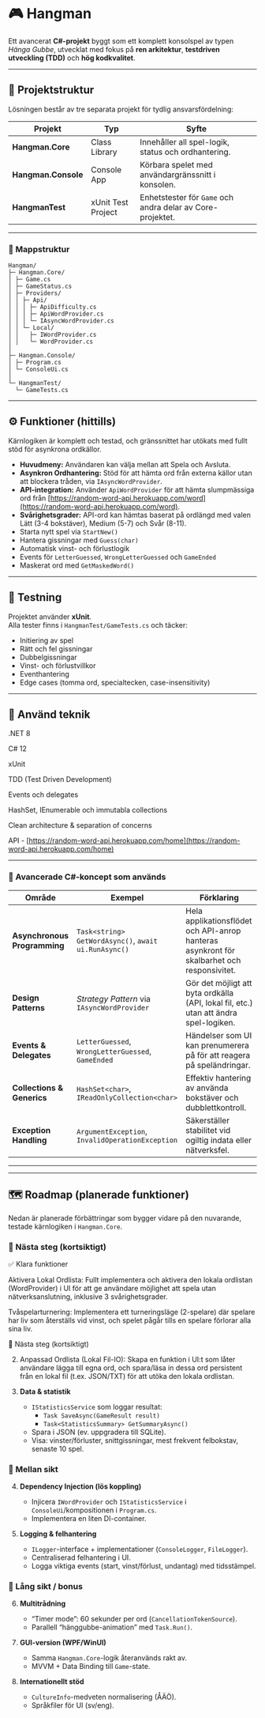 ﻿# 🎮 Hangman

Ett avancerat **C#-projekt** byggt som ett komplett konsolspel av typen *Hänga Gubbe*, utvecklat med fokus på **ren arkitektur**, **testdriven utveckling (TDD)** och **hög kodkvalitet**.

---

## 📁 Projektstruktur

Lösningen består av tre separata projekt för tydlig ansvarsfördelning:

| Projekt | Typ | Syfte |
|----------|------|--------|
| **Hangman.Core** | Class Library | Innehåller all spel-logik, status och ordhantering. |
| **Hangman.Console** | Console App | Körbara spelet med användargränssnitt i konsolen. |
| **HangmanTest** | xUnit Test Project | Enhetstester för `Game` och andra delar av Core-projektet. |

---

### 🧱 Mappstruktur
```
Hangman/
├─ Hangman.Core/
│ ├─ Game.cs
│ ├─ GameStatus.cs
│ ├─ Providers/
│ │ ├─ Api/
│ │ │ ├─ ApiDifficulty.cs
│ │ │ ├─ ApiWordProvider.cs
│ │ │ └─ IAsyncWordProvider.cs
│ │ └─ Local/
│ │   ├─ IWordProvider.cs
│ │   └─ WordProvider.cs
│
├─ Hangman.Console/
│ ├─ Program.cs
│ └─ ConsoleUi.cs
│
└─ HangmanTest/
  └─ GameTests.cs
```
---

## ⚙️ Funktioner (hittills)

Kärnlogiken är komplett och testad, och gränssnittet har utökats med fullt stöd för asynkrona ordkällor.

- **Huvudmeny:** Användaren kan välja mellan att Spela och Avsluta.
- **Asynkron Ordhantering:** Stöd för att hämta ord från externa källor utan att blockera tråden, via `IAsyncWordProvider`.
- **API-integration:** Använder `ApiWordProvider` för att hämta slumpmässiga ord från [https://random-word-api.herokuapp.com/word](https://random-word-api.herokuapp.com/word).
- **Svårighetsgrader:** API-ord kan hämtas baserat på ordlängd med valen Lätt (3-4 bokstäver), Medium (5-7) och Svår (8-11).
- Starta nytt spel via `StartNew()`
- Hantera gissningar med `Guess(char)`
- Automatisk vinst- och förlustlogik
- Events för `LetterGuessed`, `WrongLetterGuessed` och `GameEnded`
- Maskerat ord med `GetMaskedWord()`

---

## 🧪 Testning

Projektet använder **xUnit**.  
Alla tester finns i `HangmanTest/GameTests.cs` och täcker:
- Initiering av spel
- Rätt och fel gissningar
- Dubbelgissningar
- Vinst- och förlustvillkor
- Eventhantering
- Edge cases (tomma ord, specialtecken, case-insensitivity)

---

## 🧠 Använd teknik

.NET 8

C# 12

xUnit

TDD (Test Driven Development)

Events och delegates

HashSet, IEnumerable och immutabla collections

Clean architecture & separation of concerns

API - [https://random-word-api.herokuapp.com/home](https://random-word-api.herokuapp.com/home)

---

### 🧩 Avancerade C#-koncept som används

| Område | Exempel | Förklaring |
|---------|----------|------------|
| **Asynchronous Programming** | `Task<string> GetWordAsync()`, `await ui.RunAsync()` | Hela applikationsflödet och API-anrop hanteras asynkront för skalbarhet och responsivitet. |
| **Design Patterns** | *Strategy Pattern* via `IAsyncWordProvider` | Gör det möjligt att byta ordkälla (API, lokal fil, etc.) utan att ändra spel-logiken. |
| **Events & Delegates** | `LetterGuessed`, `WrongLetterGuessed`, `GameEnded` | Händelser som UI kan prenumerera på för att reagera på speländringar. |
| **Collections & Generics** | `HashSet<char>`, `IReadOnlyCollection<char>` | Effektiv hantering av använda bokstäver och dubblettkontroll. |
| **Exception Handling** | `ArgumentException`, `InvalidOperationException` | Säkerställer stabilitet vid ogiltig indata eller nätverksfel. |

---
---

## 🗺️ Roadmap (planerade funktioner)

Nedan är planerade förbättringar som bygger vidare på den nuvarande, testade kärnlogiken i `Hangman.Core`.

### 🔹 Nästa steg (kortsiktigt)

✅ Klara funktioner

Aktivera Lokal Ordlista: Fullt implementera och aktivera den lokala ordlistan (WordProvider) i UI för att ge användare möjlighet att spela utan nätverksanslutning, inklusive 3 svårighetsgrader.

Tvåspelarturnering: Implementera ett turneringsläge (2-spelare) där spelare har liv som återställs vid vinst, och spelet pågår tills en spelare förlorar alla sina liv.

🔹 Nästa steg (kortsiktigt)

2) Anpassad Ordlista (Lokal Fil-IO): Skapa en funktion i UI:t som låter användare lägga till egna ord, och spara/läsa in dessa ord persistent från en lokal fil (t.ex. JSON/TXT) för att utöka den lokala ordlistan.

3) **Data & statistik**
   - `IStatisticsService` som loggar resultat:
     - `Task SaveAsync(GameResult result)`
     - `Task<StatisticsSummary> GetSummaryAsync()`
   - Spara i JSON (ev. uppgradera till SQLite).
   - Visa: vinster/förluster, snittgissningar, mest frekvent felbokstav, senaste 10 spel.

### 🔹 Mellan sikt

4) **Dependency Injection (lös koppling)**
   - Injicera `IWordProvider` och `IStatisticsService` i `ConsoleUi`/kompositionen i `Program.cs`.
   - Implementera en liten DI-container.

5) **Logging & felhantering**
   - `ILogger`-interface + implementationer (`ConsoleLogger`, `FileLogger`).
   - Centraliserad felhantering i UI.
   - Logga viktiga events (start, vinst/förlust, undantag) med tidsstämpel.

### 🔹 Lång sikt / bonus

6) **Multitrådning**
   - “Timer mode”: 60 sekunder per ord (`CancellationTokenSource`).
   - Parallell “hänggubbe-animation” med `Task.Run()`.

7) **GUI-version (WPF/WinUI)**
   - Samma `Hangman.Core`-logik återanvänds rakt av.
   - MVVM + Data Binding till `Game`-state.

8) **Internationellt stöd**
   - `CultureInfo`-medveten normalisering (ÅÄÖ).
   - Språkfiler för UI (sv/eng).
